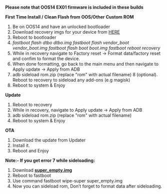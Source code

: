 **Please note that OOS14 EX01 firmware is included in these builds**

**First Time Install / Clean Flash from OOS/Other Custom ROM**

1. Be on OOS14 and have an unlocked bootloader
2. Download recovery imgs for your device from [HERE](https://sourceforge.net/projects/projectmatrixx/files/Android-14/martini/recovery/)
3. Reboot to bootloader
4. *fastboot flash dtbo dtbo.img
   fastboot flash vendor_boot vendor_boot.img
   fastboot flash boot boot.img
   fastboot reboot recovery*
5. While in recovery navigate to Factory reset -> Format data/factory reset and confim to format the device.
6. When done formatting, go back to the main menu and then navigate to Apply update -> Apply from ADB
7. adb sideload rom.zip (replace "rom" with actual filename)
8 (optional). Reboot to recovery to sideload any add-ons (e.g magisk)
9. Reboot to system & Enjoy

**Update**
1. Reboot to recovery
2. While in recovery, navigate to Apply update -> Apply from ADB
3. adb sideload rom.zip (replace "rom" with actual filename)
4. Reboot to system & Enjoy

**OTA**
1. Download the update from Updater
2. Install it.
3. Reboot and Enjoy

**Note:- If you get error 7 while sideloading:**

1. Download [**super_empty.img**](https://sourceforge.net/projects/projectmatrixx/files/Android-14/martini/recovery/super_empty.img/download)
2. Reboot to fastboot
3. Use command fastboot wipe-super super_empty.img
4. Now you can sideload rom, Don’t forget to format data after sideloading.

